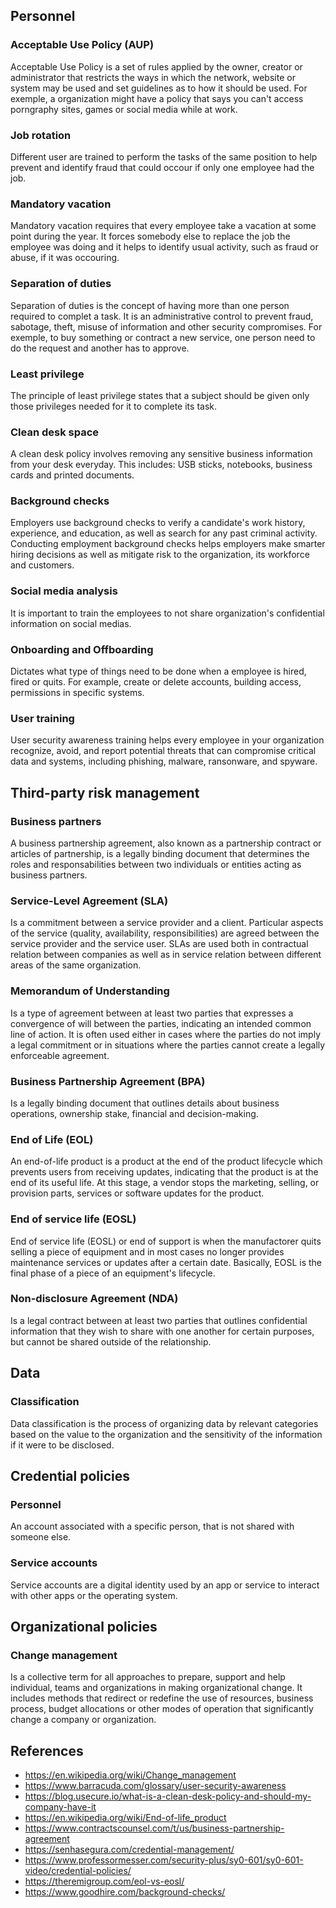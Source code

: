 ## Personnel
### Acceptable Use Policy (AUP)
Acceptable Use Policy is a set of rules applied by the owner, creator or administrator that restricts the ways in which the network, website or system may be used and set guidelines as to how it should be used. For exemple, a organization might have a policy that says you can't access porngraphy sites, games or social media while at work.
### Job rotation
Different user are trained to perform the tasks of the same position to help prevent and identify fraud that could occour if only one employee had the job.
### Mandatory vacation
Mandatory vacation requires that every employee take a vacation at some point during the year. It forces somebody else to replace the job the employee was doing and it helps to identify usual activity, such as fraud or abuse, if it was occouring.
### Separation of duties
Separation of duties is the concept of having more than one person required to complet a task. It is an administrative control to prevent fraud, sabotage, theft, misuse of information and other security compromises. For exemple, to buy something or contract a new service, one person need to do the request and another has to approve.
### Least privilege
The principle of least privilege states that a subject should be given only those privileges needed for it to complete its task.
### Clean desk space
A clean desk policy involves removing any sensitive business information from your desk everyday. This includes: USB sticks, notebooks, business cards and printed documents.
### Background checks
Employers use background checks to verify a candidate's work history, experience, and education, as well as search for any past criminal activity. Conducting employment background checks helps employers make smarter hiring decisions as well as mitigate risk to the organization, its workforce and customers.
### Social media analysis
It is important to train the employees to not share organization's confidential information on social medias.
### Onboarding and Offboarding
Dictates what type of things need to be done when a employee is hired, fired or quits. For example, create or delete accounts, building access, permissions in specific systems.
### User training
User security awareness training helps every employee in your organization recognize, avoid, and report potential threats that can compromise critical data and systems, including phishing, malware, ransonware, and spyware.

## Third-party risk management
### Business partners
A business partnership agreement, also known as a partnership contract or articles of partnership, is a legally binding document that determines the roles and responsabilities between two individuals or entities acting as business partners.
### Service-Level Agreement (SLA)
Is a commitment between a service provider and a client. Particular aspects of the service (quality, availability, responsibilities) are agreed between the service provider and the service user. SLAs are used both in contractual relation between companies as well as in service relation between different areas of the same organization.
### Memorandum of Understanding
Is a type of agreement between at least two parties that expresses a convergence of will between the parties, indicating an intended common line of action. It is often used either in cases where the parties do not imply a legal commitment or in situations where the parties cannot create a legally enforceable agreement.
### Business Partnership Agreement (BPA)
Is a legally binding document that outlines details about business operations, ownership stake, financial and decision-making.
### End of Life (EOL)
An end-of-life product is a product at the end of the product lifecycle which prevents users from receiving updates, indicating that the product is at the end of its useful life. At this stage, a vendor stops the marketing, selling, or provision parts, services or software updates for the product.
### End of service life (EOSL)
End of service life (EOSL) or end of support is when the manufactorer quits selling a piece of equipment and in most cases no longer provides maintenance services or updates after a certain date. Basically, EOSL is the final phase of a piece of an equipment's lifecycle.
### Non-disclosure Agreement (NDA)
Is a legal contract between at least two parties that outlines confidential information that they wish to share with one another for certain purposes, but cannot be shared outside of the relationship.

## Data
### Classification
Data classification is the process of organizing data by relevant categories based on the value to the organization and the sensitivity of the information if it were to be disclosed.

## Credential policies
### Personnel
An account associated with a specific person, that is not shared with someone else.
### Service accounts
Service accounts are a digital identity used by an app or service to interact with other apps or the operating system.

## Organizational policies
### Change management
Is a collective term for all approaches to prepare, support and help individual, teams and organizations in making organizational change. It includes methods that redirect or redefine the use of resources, business process, budget allocations or other modes of operation that significantly change a company or organization.

## References
- https://en.wikipedia.org/wiki/Change_management
- https://www.barracuda.com/glossary/user-security-awareness
- https://blog.usecure.io/what-is-a-clean-desk-policy-and-should-my-company-have-it
- https://en.wikipedia.org/wiki/End-of-life_product
- https://www.contractscounsel.com/t/us/business-partnership-agreement
- https://senhasegura.com/credential-management/
- https://www.professormesser.com/security-plus/sy0-601/sy0-601-video/credential-policies/
- https://theremigroup.com/eol-vs-eosl/
- https://www.goodhire.com/background-checks/
